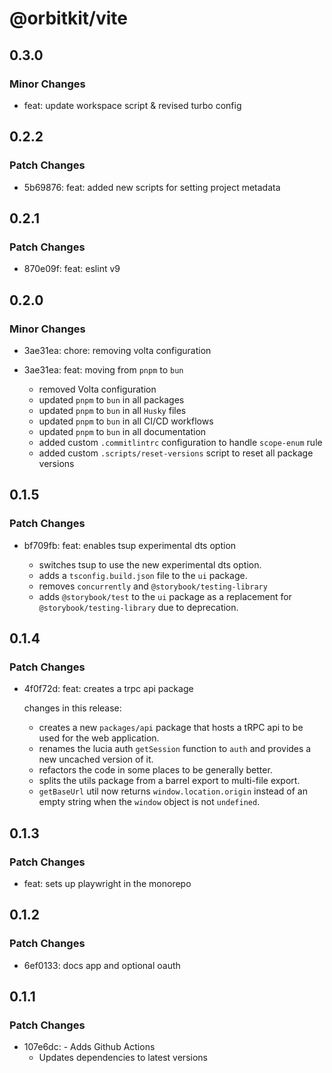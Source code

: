 # @orbitkit/vite

## 0.3.0

### Minor Changes

- feat: update workspace script & revised turbo config

## 0.2.2

### Patch Changes

- 5b69876: feat: added new scripts for setting project metadata

## 0.2.1

### Patch Changes

- 870e09f: feat: eslint v9

## 0.2.0

### Minor Changes

- 3ae31ea: chore: removing volta configuration
- 3ae31ea: feat: moving from `pnpm` to `bun`

  - removed Volta configuration
  - updated `pnpm` to `bun` in all packages
  - updated `pnpm` to `bun` in all `Husky` files
  - updated `pnpm` to `bun` in all CI/CD workflows
  - updated `pnpm` to `bun` in all documentation
  - added custom `.commitlintrc` configuration to handle `scope-enum` rule
  - added custom `.scripts/reset-versions` script to reset all package versions

## 0.1.5

### Patch Changes

- bf709fb: feat: enables tsup experimental dts option

  - switches tsup to use the new experimental dts option.
  - adds a `tsconfig.build.json` file to the `ui` package.
  - removes `concurrently` and `@storybook/testing-library`
  - adds `@storybook/test` to the `ui` package as a replacement for `@storybook/testing-library` due to deprecation.

## 0.1.4

### Patch Changes

- 4f0f72d: feat: creates a trpc api package

  changes in this release:

  - creates a new `packages/api` package that hosts a tRPC api to be used for the web application.
  - renames the lucia auth `getSession` function to `auth` and provides a new uncached version of it.
  - refactors the code in some places to be generally better.
  - splits the utils package from a barrel export to multi-file export.
  - `getBaseUrl` util now returns `window.location.origin` instead of an empty string when the `window` object is not `undefined`.

## 0.1.3

### Patch Changes

- feat: sets up playwright in the monorepo

## 0.1.2

### Patch Changes

- 6ef0133: docs app and optional oauth

## 0.1.1

### Patch Changes

- 107e6dc: - Adds Github Actions
  - Updates dependencies to latest versions
